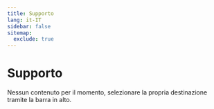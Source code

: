 ```yaml
---
title: Supporto
lang: it-IT
sidebar: false
sitemap:
  exclude: true
---
```


# Supporto
Nessun contenuto per il momento, selezionare la propria destinazione tramite la barra in alto.
